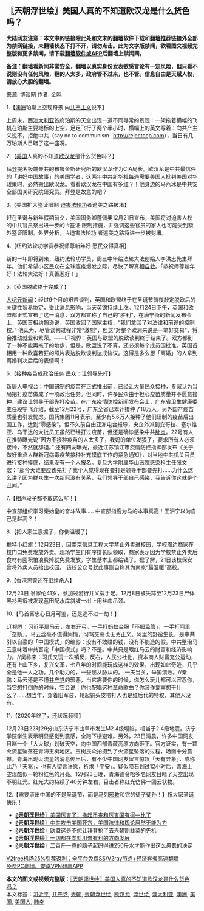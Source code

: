  <h2>〖兲朝浮世绘〗美国人真的不知道欧汉龙是什么货色吗？</h2> <p class="notice"><b>大陆网友注意：本文中的链接除此处和文末的<a href="https://github.com/bannedbook/fanqiang" >翻墙</a>软件下载和<a href="https://github.com/killgcd/justmysocks/blob/master/README.md">翻墙推荐</a>链接外全部为禁网链接，未翻墙状态下打不开，请勿点击。此为文字版禁闻，欲看图文视频完整版和更多禁闻，请下载<a href="https://github.com/bannedbook/fanqiang">翻墙软件或APP</a>后翻墙上禁闻网。</p><p>备注：翻墙看新闻非常安全，翻墙以真实身份发表敏感言论有一定风险，但只看不说则没有任何风险，翻的人太多，政府管不过来，也不管。信息自由是天赋人权，请放心大胆的翻墙。</b></p>  <div class="entry"> <p>来源:&nbsp;博谈网                            作者:&nbsp;金鸣                           </p> <p>1.【<a href="https://www.bannedbook.org/bnews/tag/%e6%be%b3%e6%b4%b2/" class="st_tag internal_tag" rel="tag" title="标签 澳洲 下的日志">澳洲</a>珀斯上空现奇景 向<span class='wp_keywordlink'><a href="https://www.bannedbook.org/forum2/topic6177.html" title="《共产主义的终极目的》" target="_blank">共产主义</a></span>说不】</p> <p></p> <p>上周末，西<a href="https://www.bannedbook.org/bnews/tag/%e6%be%b3%e5%a4%a7%e5%88%a9%e4%ba%9a/" class="st_tag internal_tag" rel="tag" title="标签 澳大利亚 下的日志">澳大利亚</a>首府珀斯的天空出现一道不同寻常的景观：一架拖着横幅的飞机在珀斯主要地标的上空，足足飞行了两个半小时，横幅上的英文写着：向共产主义说不，拒绝中共（say no to communism- <a href="http://rejectccp.com">http://rejectccp.com</a>），当日有几万珀斯人目睹了这一盛况。</p> <p>2.【<a href="https://www.bannedbook.org/bnews/tag/%e7%be%8e%e5%9b%bd/" class="st_tag internal_tag" rel="tag" title="标签 美国 下的日志">美国</a>人真的不知道<a href="https://www.bannedbook.org/bnews/tag/%e6%ac%a7%e6%b1%89%e9%be%99/" class="st_tag internal_tag" rel="tag" title="标签 欧汉龙 下的日志">欧汉龙</a>是什么货色吗？】</p> <p></p> <p>拜登提名极端亲共的布鲁金斯研究所的欧汉龙作为CIA局长。欧汉龙是中共最信任的「讲好<span class='wp_keywordlink_affiliate'><a href="https://www.bannedbook.org/" title="中国" target="_blank">中国</a></span>故事」的美<span class='wp_keywordlink'><a href="https://www.bannedbook.org/forum24/" title="国学传统文化禁书" target="_blank">国学</a></span>者，这两年中共新华社每遇需要<a href="https://www.bannedbook.org/bnews/tag/%E7%BE%8E%E5%9B%BD%E4%BA%BA/" class="st_tag internal_tag" rel="tag" title="标签 美国人 下的日志">美国人</a>批判美国对华政策时，必然搬出欧汉龙。看看欧汉龙在中国有多红？！他身边的马燕冰是中共安全部国关研究院研究员。拜登是故意的吧？ </p> <p>3.【美国扩大签证限制 <span class='wp_keywordlink'><a href="https://www.bannedbook.org/forum11/topic278.html" title="评江泽民与中共相互利用迫害法轮功" target="_blank">迫害法轮功</a></span>者逃美之路被堵】</p> <p></p>  <p>赶在圣诞与新年假期前夕，美国国务卿蓬佩奥12月21日宣布，美国将对迫害人权的中共官员祭出进一步的 #签证 限制措施，并强调这些官员的家人也可能受到额外签证限制。外界分析， #迫害法轮功 者逃美之路将进一步被封堵。</p> <p>4.【纽约法轮功学员恭祝师尊新年好 愿民众得真相】</p> <p></p> <p>新的一年即将到来，纽约法轮功学员，周三中午给法轮大法创始人李洪志先生拜年。他们希望小区民众在全球瘟疫爆发之际，尽快了解真相<span class='wp_keywordlink'><a href="https://www.bannedbook.org/forum5/topic42.html" title="萨斯、诚信与自救" target="_blank">自救</a></span>。「恭祝师尊新年好！法轮大法好！真善忍好！」</p> <p>5.【英国脱欧终于完成了】</p> <p></p> <p><span class='wp_keywordlink_affiliate'><a href="http://www.epochtimes.com/" title="大纪元" target="_blank">大纪元</a></span><span class='wp_keywordlink_affiliate'><a href="https://www.bannedbook.org/" title="新闻">新闻</a></span>：经过9个月的艰苦谈判，英国和欧盟终于在圣诞节前夜敲定脱欧后的关键性贸易协定，受此消息影响，当天英镑持续上涨。12月24日下午，英国和欧盟都正式宣布了这一消息，双方都宣称了自己的“胜利”，在唐宁街的新闻发布会上，英国首相约翰逊说，英国收回了国家主权，“我们拿回了对法律和前途的控制权。” 他认为，尽管谈判过程非常“激烈”，但这“对整个欧洲来说是一笔好交易”，将会推动就业和繁荣。——LT视界：英国与欧盟的脱欧谈判终于结束了。双方都到了一种不能再拖了的地步，但是，欧盟说了不算，还必须每个成员国批准。英国首相用一种欣喜若狂的照片表达脱欧谈判达成协议。这得是多么想「离婚」的人拿到离婚判决后后的表情啊！</p> <p>6.【接种疫苗成政治任务 民众：让领导先打】</p> <p></p>  <p><span class='wp_keywordlink_affiliate'><a href="https://www.ntdtv.com/" title="新唐人电视台" target="_blank">新唐人电视台</a></span>：中国研制的疫苗在正式推出前，已经让大量民众接种，专家认为当局把打疫苗做成了一项政治任务。但同时，许多民众由于担心疫苗质量并不愿意接种，建议让领导干部先打疫苗。在广东疫情防控新闻发布会上，广东省卫生健康委主任段宇飞介绍，截至12月22号，广东全省已累计接种了18万人。另外国产疫苗质量也引发忧虑。国药集团11月表示，至少有5.6万人接种了他们研制的疫苗后出国工作，达到“零感染”。但不久前自由亚洲电台报导，央企外派到安哥拉、塞尔维亚、乌干达的大批员工虽然已经打过疫苗，但还是确诊感染中共<a href="https://www.bannedbook.org/bnews/tag/%e8%82%ba%e7%82%8e/" class="st_tag internal_tag" rel="tag" title="标签 肺炎 下的日志">肺炎</a>。22号有人在推特曝光说“因为不接种疫苗的人太多了，我妈的单位发狠了，要求所有人必须接种，不然就辞退。” 还有网友曝光，最近江苏镇江市疫情防控指挥部发布《关于做好重点人群新冠病毒疫苗接种补充摸底工作的紧急通知》，对当地中共机关官员进行接种摸底，结果没有一个人报名。复旦大学附属华山医院感染科主任张文宏：“那今天谁要应该先打？我个人觉得现在要打是领导干部要先打……为什么这么讲？因为群众生一次新冠没有关系，我们领导干部自己感染，我告诉你这就是个丑闻。”</p> <p>7.【相声段子都不敢这么写！】</p> <p></p> <p>中宣部组织学习秦始皇的奋斗故事&#8230;.. 中宣部指鹿为马的本事真高！王沪宁以为自己是赵高？！</p> <p>8.【把人家生意掘了，你倒温暖了】</p> <p></p> <p>推特小红旗：12月23日，因南京信息工程大学禁止外卖进校园，学校周边商家在校门口免费发放外卖。现场学生们有序排长队领取，商家表示因为学校禁止外卖后食材有囤积怕浪费掉就免费发放，学生基本上都给钱了。据了解，21日该校保安曾将外卖人员抬出校园。 该校公众号就此事则自称其为南京“最温暖”高校。</p> <p>9.【香港黑警还在继续杀人】</p> <p></p>  <p>12月23日 翁家伦41岁，参加过游行并义载手足。12月8日被失踪至12月23日尸体黑衫黑裤被发现蓝田配水库斜坡一树上用丝巾吊颈。</p> <p>10.【马首富忠心日月可鉴，还是逃不过一劫！】</p> <p></p> <p>LT视界：<a href="https://www.bannedbook.org/bnews/tag/%e4%b9%a0%e8%bf%91%e5%b9%b3/" class="st_tag internal_tag" rel="tag" title="标签 习近平 下的日志">习近平</a>扇马云，左右开弓。一手打蚂蚁金服「不服监管」，一手打阿里「垄断」。马云丝毫不值得同情，习骂交恶也无关正义。阿里的野蛮生长，是中共引以自豪的「中国模式」的缩影：没有不敢赚的钱，没有不能造的假。中共整治马云意味着中共否定「中国模式」吗？不是。中共只是眼红马云的财富和经济影响力。//吴祚来：习氏又玩一次镇反，反右，人民公社化，资本商人财富充公运动，还有上山下乡，复兴文革，七八年的时间能玩成这样的效果，出现如此奇迹，几乎全是他一人之功。几个助力的，一些屈从胁从的。 一夫当关，举国溃败。//秦鹏：马云还是不懂<a href="https://www.bannedbook.org/bnews/tag/%e5%85%b1%e4%ba%a7%e5%85%9a/" class="st_tag internal_tag" rel="tag" title="标签 共产党 下的日志">共产党</a>的邪恶，当它需要你的时候，你怎么玩儿都可以容忍你，当它想打倒你的时候，它会说：你也配唱这种革命歌曲？你装作爱黨想干什么？……想当年，穿着旧军装，轮起铜头皮带打人也是红后代的特权，其他人没有。</p> <p>11.【2020年终了，还状况频频】</p> <p></p> <p>12月23日22时29分山东济宁市曲阜市发生M2.4级塌陷，相当于2.4级地震。济宁学院学生表示明显感觉到震感，全跑下楼避难。另外，23日清晨，许多中国网友目睹一个「大火球」划破天空，向中国西部青藏高原方向砸下。官方证实，有一颗火流星坠落在青海玉树地区。玉树民众拍摄到了火流星坠落的过程，场面十分震撼。青海出现火流星的消息传出后，有不少中国网友留言惊叹「天有异象」，或称此乃「天兆」，也有人留言许愿，祈求「平安」。疑似陨石划过12小时后，青海上空现酷似一轮粉红色的月亮。12月23日晚，青海德令哈多名网友目睹了天空出现不明红光。红光大约持续了40分钟左右，目击者称红光彷佛一团云状物。</p> <p>12.【需要滚出中国的不是圣诞节，而是马列<span class='wp_keywordlink'><a href="https://www.bannedbook.org/forum11/topic281.html" title="禁片：评中国共产党的邪教本质" target="_blank">邪教</a></span>和它的徒子徒孙！】祝大家圣诞快乐！</p> <ul class='op-related-articles' title='相关阅读'> <li><a href='https://www.bannedbook.org/bnews/ssgc/20201224/1453819.html' target='_blank'>〖<b>兲朝浮世绘</b>〗美国厉害了，撒起币来和厉害国有得一比了</a></li> <li><a href='https://www.bannedbook.org/bnews/ssgc/20201223/1453145.html' target='_blank'>〖<b>兲朝浮世绘</b>〗中共攻击美国死穴，美国法律和舆论居然无能为力</a></li> <li><a href='https://www.bannedbook.org/bnews/ssgc/20201222/1452491.html' target='_blank'>〖<b>兲朝浮世绘</b>〗欧盟这是不想让拜登抢了去兲朝割韭菜的先机</a></li> <li><a href='https://www.bannedbook.org/bnews/ssgc/20201221/1451859.html' target='_blank'>〖<b>兲朝浮世绘</b>〗一切都在向对川普有利的方向发展</a></li> <li><a href='https://www.bannedbook.org/bnews/ssgc/20201219/1450659.html' target='_blank'>〖<b>兲朝浮世绘</b>〗二百斤一尊的脑子起码得进250斤水才能作出这么愚蠢的决定</a></li> </ul> <p class="texttj"> <a href="https://www.bannedbook.org/forum23/topic22702.html" target="_blank">V2free机场25%引荐返利：全平台免费SS/V2ray节点+经济套餐高速翻墙</a><br/> <a href="https://github.com/bannedbook/fanqiang/wiki/%E7%A6%81%E9%97%BB%E7%BD%91%E5%AE%89%E5%8D%93%E7%BF%BB%E5%A2%99%E6%96%B0%E9%97%BBAPP" target="_blank">免费PC翻墙、安卓VPN翻墙APP</a></p><p></p> <a name='sharetosocial'></a>       <div><b>本文的图文或视频完整版</b>：<a href='https://www.bannedbook.org/bnews/ssgc/20201225/1454481.html'>〖兲朝浮世绘〗美国人真的不知道欧汉龙是什么货色吗？</a></div>  </div><!--END ENTRY--> <div class="postfooter"> <div>本文标签：<a href="https://www.bannedbook.org/bnews/tag/%e4%b9%a0%e8%bf%91%e5%b9%b3/" rel="tag">习近平</a>, <a href="https://www.bannedbook.org/bnews/tag/%e5%85%b1%e4%ba%a7%e5%85%9a/" rel="tag">共产党</a>, <a href="https://www.bannedbook.org/bnews/tag/%e5%85%b2%e6%9c%9d/" rel="tag">兲朝</a>, <a href="https://www.bannedbook.org/bnews/tag/%e5%85%b2%e6%9c%9d%e6%b5%ae%e4%b8%96%e7%bb%98/" rel="tag">兲朝浮世绘</a>, <a href="https://www.bannedbook.org/bnews/tag/%e6%ac%a7%e6%b1%89%e9%be%99/" rel="tag">欧汉龙</a>, <a href="https://www.bannedbook.org/bnews/tag/%E6%B5%AE%E4%B8%96%E7%BB%98/" rel="tag">浮世绘</a>, <a href="https://www.bannedbook.org/bnews/tag/%e6%be%b3%e5%a4%a7%e5%88%a9%e4%ba%9a/" rel="tag">澳大利亚</a>, <a href="https://www.bannedbook.org/bnews/tag/%e6%be%b3%e6%b4%b2/" rel="tag">澳洲</a>, <a href="https://www.bannedbook.org/bnews/tag/%e7%be%8e%e5%9b%bd/" rel="tag">美国</a>, <a href="https://www.bannedbook.org/bnews/tag/%E7%BE%8E%E5%9B%BD%E4%BA%BA/" rel="tag">美国人</a>, <a href="https://www.bannedbook.org/bnews/tag/%e8%82%ba%e7%82%8e/" rel="tag">肺炎</a></div>  </div><!--END POSTFOOTER--> 